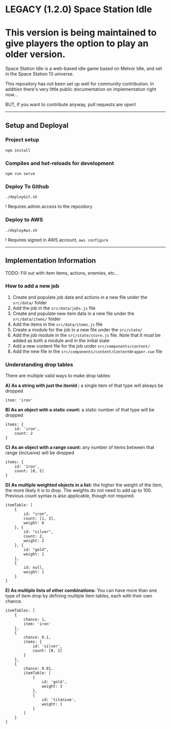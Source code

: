 # LEGACY (1.2.0) Space Station Idle
# This version is being maintained to give players the option to play an older version.

Space Station Idle is a web-based idle game based on Melvor Idle, and set in the Space Station 13 universe.

This repository has not been set up well for community contribution. In addition there's very little public documentation on implementation right now...

BUT, if you want to contribute anyway, pull requests are open!

___

## Setup and Deployal

### Project setup
```
npm install
```

### Compiles and hot-reloads for development
```
npm run serve
```

### Deploy To Github
```
./deployGit.sh
```
! Requires admin access to the repository

### Deploy to AWS
```
./deployAws.sh
```
! Requires signed in AWS account, `aws configure`

___

## Implementation Information

TODO: Fill out with item items, actions, enemies, etc...

### How to add a new job
1. Create and populate job data and actions in a new file under the `src/data/` folder
2. Add the job in the `src/data/jobs.js` file
3. Create and populate new item data in a new file under the `src/data/items/` folder
4. Add the items in the `src/data/items.js` file
5. Create a module for the job in a new file under the `src/state/`
6. Add the job module in the `src/state/store.js` file. Note that it must be added as both a module and in the initial state
7. Add a new content file for the job under `src/components/content/`
8. Add the new file in the `src/components/content/ContentWrapper.vue` file

### Understanding drop tables
There are multiple valid ways to make drop tables:

**A) As a string with just the itemId :** a single item of that type will always be dropped
```
item: 'iron'
```

**B) As an object with a static count:** a static number of that type will be dropped 
```
items: {
	id: 'iron',
	count: 2
}
```

**C) As an object with a range count:** any number of items between that range (inclusive) will be dropped
```
items: {
	id: 'iron',
	count: [0, 5]
}
```
**D) As multiple weighted objects in a list:** the higher the weight of the item, the more likely it is to drop. The weights do not need to add up to 100. Previous count syntax is also applicable, though not required. 
```
itemTable: [
	{
		id: "iron",
		count: [1, 3],
		weight: 6
	}, {
		id: "silver",
		count: 2,
		weight: 2
	}, {
		id: "gold",
		weight: 1
	},
	{
		id: null,
		weight: 1
	}
]
```

**E) As multiple lists of other combinations:** You can have more than one type of item drop by defining multiple item tables, each with their own chance.
```
itemTables: [
	{
		chance: 1,
		item: 'iron'
	},
	{
		chance: 0.1,
		items: {
			id: 'silver',
			count: [0, 2]
		}
	},
	{
		chance: 0.01,
		itemTable: [
			{
				id: 'gold',
				weight: 3
			},
			{
				id: 'titanium',
				weight: 1
			}
		]
	}
]
```
